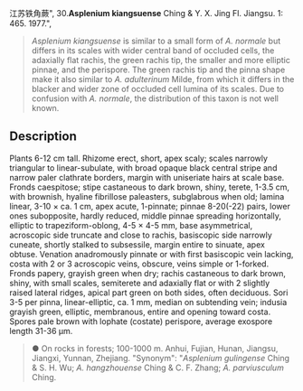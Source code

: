 江苏铁角蕨",
30.**Asplenium kiangsuense** Ching & Y. X. Jing Fl. Jiangsu. 1: 465. 1977.",

> *Asplenium kiangsuense* is similar to a small form of *A. normale* but differs in its scales with wider central band of occluded cells, the adaxially flat rachis, the green rachis tip, the smaller and more elliptic pinnae, and the perispore. The green rachis tip and the pinna shape make it also similar to *A. adulterinum* Milde, from which it differs in the blacker and wider zone of occluded cell lumina of its scales. Due to confusion with *A. normale*, the distribution of this taxon is not well known.

## Description
Plants 6-12 cm tall. Rhizome erect, short, apex scaly; scales narrowly triangular to linear-subulate, with broad opaque black central stripe and narrow paler clathrate borders, margin with uniseriate hairs at scale base. Fronds caespitose; stipe castaneous to dark brown, shiny, terete, 1-3.5 cm, with brownish, hyaline fibrillose paleasters, subglabrous when old; lamina linear, 3-10 × ca. 1 cm, apex acute, 1-pinnate; pinnae 8-20(-22) pairs, lower ones subopposite, hardly reduced, middle pinnae spreading horizontally, elliptic to trapeziform-oblong, 4-5 × 4-5 mm, base asymmetrical, acroscopic side truncate and close to rachis, basiscopic side narrowly cuneate, shortly stalked to subsessile, margin entire to sinuate, apex obtuse. Venation anadromously pinnate or with first basiscopic vein lacking, costa with 2 or 3 acroscopic veins, obscure, veins simple or 1-forked. Fronds papery, grayish green when dry; rachis castaneous to dark brown, shiny, with small scales, semiterete and adaxially flat or with 2 slightly raised lateral ridges, apical part green on both sides, often deciduous. Sori 3-5 per pinna, linear-elliptic, ca. 1 mm, median on subtending vein; indusia grayish green, elliptic, membranous, entire and opening toward costa. Spores pale brown with lophate (costate) perispore, average exospore length 31-36 µm.

> ● On rocks in forests; 100-1000 m. Anhui, Fujian, Hunan, Jiangsu, Jiangxi, Yunnan, Zhejiang.
  "Synonym": "*Asplenium gulingense* Ching &amp; S. H. Wu; *A. hangzhouense* Ching &amp; C. F. Zhang; *A. parviusculum* Ching.
